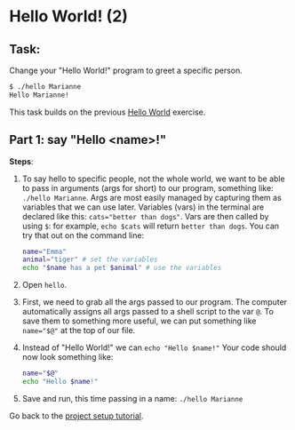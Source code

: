 # Hello World! (2)

## Task:
Change your "Hello World!" program to greet a specific person.

```sh
$ ./hello Marianne
Hello Marianne!
```

This task builds on the previous [Hello World](https://github.com/fouralarmfire/square-one/blob/master/tutorials/hello-world-1.md#hello-world-1) exercise.

## Part 1: say "Hello \<name\>!"

**Steps**:

1. To say hello to specific people, not the whole world, we want to be able to pass in
  arguments (args for short) to our program, something like: `./hello Marianne`.
  Args are most easily managed by capturing them as variables that we can use later.
  Variables (vars) in the terminal are declared like this: `cats="better than dogs"`.
  Vars are then called by using `$`: for example, `echo $cats` will return `better than dogs`.
  You can try that out on the command line:
	
	```sh
	name="Emma"
	animal="tiger" # set the variables
	echo "$name has a pet $animal" # use the variables
	```

1. Open `hello`.

1. First, we need to grab all the args passed to our program. The computer
  automatically assigns all args passed to a shell script to the var `@`.
  To save them to something more useful, we can put something like `name="$@"` at
  the top of our file.

1. Instead of "Hello World!" we can `echo "Hello $name!"`
    Your code should now look something like:

    ```sh
    name="$@"
    echo "Hello $name!"
    ```

1. Save and run, this time passing in a name: `./hello Marianne`

Go back to the [project setup tutorial](https://github.com/fouralarmfire/square-one/blob/master/tutorials/new-project-setup.md#part-8-creating-a-work-in-progress-branch).
